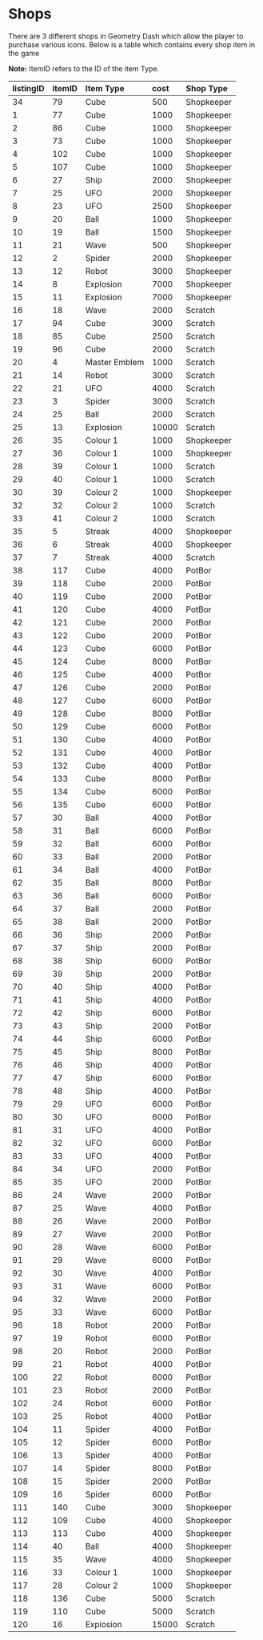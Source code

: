 # Shops

There are 3 different shops in Geometry Dash which allow the player to purchase various icons. Below is a table which contains every shop item in the game

**Note:** ItemID refers to the ID of the item Type. 

| listingID | itemID | Item Type | cost | Shop Type |
|:-------|:-------|:----------|:-----|:----------|
| 34 | 79 | Cube | 500 | Shopkeeper |
| 1 | 77 | Cube | 1000 | Shopkeeper |
| 2 | 86 | Cube | 1000 | Shopkeeper |
| 3 | 73 | Cube | 1000 | Shopkeeper |
| 4 | 102 | Cube | 1000 | Shopkeeper |
| 5 | 107 | Cube | 1000 | Shopkeeper |
| 6 | 27 | Ship | 2000 | Shopkeeper |
| 7 | 25 | UFO | 2000 | Shopkeeper |
| 8 | 23 | UFO | 2500 | Shopkeeper |
| 9 | 20 | Ball | 1000 | Shopkeeper |
| 10 | 19 | Ball | 1500 | Shopkeeper |
| 11 | 21 | Wave | 500 | Shopkeeper |
| 12 | 2 | Spider | 2000 | Shopkeeper |
| 13 | 12 | Robot | 3000 | Shopkeeper |
| 14 | 8 | Explosion | 7000 | Shopkeeper |
| 15 | 11 | Explosion | 7000 | Shopkeeper |
| 16 | 18 | Wave | 2000 | Scratch |
| 17 | 94 | Cube | 3000 | Scratch |
| 18 | 85 | Cube | 2500 | Scratch |
| 19 | 96 | Cube | 2000 | Scratch |
| 20 | 4 | Master Emblem | 1000 | Scratch |
| 21 | 14 | Robot | 3000 | Scratch |
| 22 | 21 | UFO | 4000 | Scratch |
| 23 | 3 | Spider | 3000 | Scratch |
| 24 | 25 | Ball | 2000 | Scratch |
| 25 | 13 | Explosion | 10000 | Scratch |
| 26 | 35 | Colour 1 | 1000 | Shopkeeper |
| 27 | 36 | Colour 1 | 1000 | Shopkeeper |
| 28 | 39 | Colour 1 | 1000 | Scratch |
| 29 | 40 | Colour 1 | 1000 | Scratch |
| 30 | 39 | Colour 2 | 1000 | Shopkeeper |
| 32 | 32 | Colour 2 | 1000 | Scratch |
| 33 | 41 | Colour 2 | 1000 | Scratch |
| 35 | 5 | Streak | 4000 | Shopkeeper |
| 36 | 6 | Streak | 4000 | Shopkeeper |
| 37 | 7 | Streak | 4000 | Scratch |
| 38 | 117 | Cube | 4000 | PotBor |
| 39 | 118 | Cube | 2000 | PotBor |
| 40 | 119 | Cube | 2000 | PotBor |
| 41 | 120 | Cube | 4000 | PotBor |
| 42 | 121 | Cube | 2000 | PotBor |
| 43 | 122 | Cube | 2000 | PotBor |
| 44 | 123 | Cube | 6000 | PotBor |
| 45 | 124 | Cube | 8000 | PotBor |
| 46 | 125 | Cube | 4000 | PotBor |
| 47 | 126 | Cube | 2000 | PotBor |
| 48 | 127 | Cube | 6000 | PotBor |
| 49 | 128 | Cube | 8000 | PotBor |
| 50 | 129 | Cube | 6000 | PotBor |
| 51 | 130 | Cube | 4000 | PotBor |
| 52 | 131 | Cube | 4000 | PotBor |
| 53 | 132 | Cube | 4000 | PotBor |
| 54 | 133 | Cube | 8000 | PotBor |
| 55 | 134 | Cube | 6000 | PotBor |
| 56 | 135 | Cube | 6000 | PotBor |
| 57 | 30 | Ball | 4000 | PotBor |
| 58 | 31 | Ball | 6000 | PotBor |
| 59 | 32 | Ball | 6000 | PotBor |
| 60 | 33 | Ball | 2000 | PotBor |
| 61 | 34 | Ball | 4000 | PotBor |
| 62 | 35 | Ball | 8000 | PotBor |
| 63 | 36 | Ball | 6000 | PotBor |
| 64 | 37 | Ball | 2000 | PotBor |
| 65 | 38 | Ball | 2000 | PotBor |
| 66 | 36 | Ship | 2000 | PotBor |
| 67 | 37 | Ship | 2000 | PotBor |
| 68 | 38 | Ship | 6000 | PotBor |
| 69 | 39 | Ship | 2000 | PotBor |
| 70 | 40 | Ship | 4000 | PotBor |
| 71 | 41 | Ship | 4000 | PotBor |
| 72 | 42 | Ship | 6000 | PotBor |
| 73 | 43 | Ship | 2000 | PotBor |
| 74 | 44 | Ship | 6000 | PotBor |
| 75 | 45 | Ship | 8000 | PotBor |
| 76 | 46 | Ship | 4000 | PotBor |
| 77 | 47 | Ship | 6000 | PotBor |
| 78 | 48 | Ship | 4000 | PotBor |
| 79 | 29 | UFO | 6000 | PotBor |
| 80 | 30 | UFO | 6000 | PotBor |
| 81 | 31 | UFO | 4000 | PotBor |
| 82 | 32 | UFO | 6000 | PotBor |
| 83 | 33 | UFO | 4000 | PotBor |
| 84 | 34 | UFO | 2000 | PotBor |
| 85 | 35 | UFO | 2000 | PotBor |
| 86 | 24 | Wave | 2000 | PotBor |
| 87 | 25 | Wave | 4000 | PotBor |
| 88 | 26 | Wave | 2000 | PotBor |
| 89 | 27 | Wave | 2000 | PotBor |
| 90 | 28 | Wave | 6000 | PotBor |
| 91 | 29 | Wave | 6000 | PotBor |
| 92 | 30 | Wave | 4000 | PotBor |
| 93 | 31 | Wave | 6000 | PotBor |
| 94 | 32 | Wave | 2000 | PotBor |
| 95 | 33 | Wave | 6000 | PotBor |
| 96 | 18 | Robot | 2000 | PotBor |
| 97 | 19 | Robot | 6000 | PotBor |
| 98 | 20 | Robot | 2000 | PotBor |
| 99 | 21 | Robot | 4000 | PotBor |
| 100 | 22 | Robot | 6000 | PotBor |
| 101 | 23 | Robot | 2000 | PotBor |
| 102 | 24 | Robot | 6000 | PotBor |
| 103 | 25 | Robot | 4000 | PotBor |
| 104 | 11 | Spider | 4000 | PotBor |
| 105 | 12 | Spider | 6000 | PotBor |
| 106 | 13 | Spider | 4000 | PotBor |
| 107 | 14 | Spider | 8000 | PotBor |
| 108 | 15 | Spider | 2000 | PotBor |
| 109 | 16 | Spider | 6000 | PotBor |
| 111 | 140 | Cube | 3000 | Shopkeeper |
| 112 | 109 | Cube | 4000 | Shopkeeper |
| 113 | 113 | Cube | 4000 | Shopkeeper |
| 114 | 40 | Ball | 4000 | Shopkeeper |
| 115 | 35 | Wave | 4000 | Shopkeeper |
| 116 | 33 | Colour 1 | 1000 | Shopkeeper |
| 117 | 28 | Colour 2 | 1000 | Shopkeeper |
| 118 | 136 | Cube | 5000 | Scratch |
| 119 | 110 | Cube | 5000 | Scratch |
| 120 | 16 | Explosion | 15000 | Scratch |
